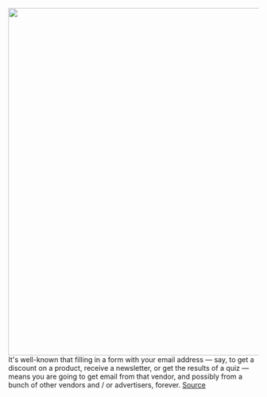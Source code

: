 <img src='https://cdn.vox-cdn.com/thumbor/ePzI87qe4o9HqT2J2mnfjYuNHOc=/0x0:1600x900/1200x800/filters:focal(803x326:1059x582)/cdn.vox-cdn.com/uploads/chorus_image/image/69687610/Email_Banner___static.0.jpg' width='700px' /><br/>
It's well-known that filling in a form with your email address — say, to get a discount on a product, receive a newsletter, or get the results of a quiz — means you are going to get email from that vendor, and possibly from a bunch of other vendors and / or advertisers, forever.
<a href='https://www.theverge.com/22609841/duckduckgo-email-spam-prevent-trackers-how-to'> Source <a/>